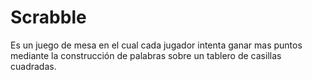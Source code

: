 # Scrabble
Es un juego de mesa en el cual cada jugador intenta ganar mas puntos mediante la construcción de palabras sobre un tablero de casillas cuadradas.